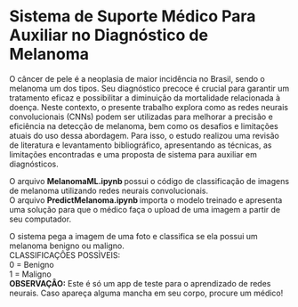 # Sistema de Suporte Médico Para Auxiliar no Diagnóstico de Melanoma

O câncer de pele é a neoplasia de maior incidência no Brasil, sendo o melanoma um dos tipos. Seu diagnóstico precoce é crucial para garantir um tratamento eficaz e possibilitar a diminuição da mortalidade relacionada à doença. Neste contexto, o presente trabalho explora como as redes neurais convolucionais (CNNs) podem ser utilizadas para melhorar a precisão e eficiência na detecção de melanoma, bem como os desafios e limitações atuais do uso dessa abordagem. Para isso, o estudo realizou uma revisão de literatura e levantamento bibliográfico, apresentando as técnicas, as limitações encontradas e uma proposta de sistema para auxiliar em diagnósticos.

O arquivo <b> MelanomaML.ipynb </b> possui o código de classificação de imagens de melanoma utilizando redes neurais convolucionais. <br>
O arquivo <b> PredictMelanoma.ipynb </b> importa o modelo treinado e apresenta uma solução para que o médico faça o upload de uma imagem a partir de seu computador.

O sistema pega a imagem de uma foto e classifica se ela possui um melanoma benigno ou maligno. <br>
CLASSIFICAÇÔES POSSÌVEIS:<br>
0 = Benigno<br>
1 = Maligno<br>
<b>OBSERVAÇÂO:</b> Este é só um app de teste para o aprendizado de redes neurais. Caso apareça alguma mancha em seu corpo, procure um médico!

